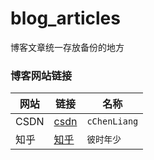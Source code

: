 # blog_articles
博客文章统一存放备份的地方

### 博客网站链接

|网站|链接|名称|
|--|--|--|
|CSDN| [csdn](http://blog.csdn.net/cChenLiang) | `cChenLiang` |
|知乎| [知乎](https://www.zhihu.com/people/bi-shi-nian-shao-93/posts) | `彼时年少` |

